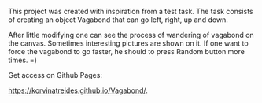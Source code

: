 This project was created with inspiration from a test task. The task consists of creating an object Vagabond that can go left, right, up and down.

After little modifying one can see the process of wandering of vagabond on the canvas. Sometimes interesting pictures are shown on it. If one want to force the vagabond to go faster, he should to press Random button more times. =)

Get access on Github Pages:

https://korvinatreides.github.io/Vagabond/.